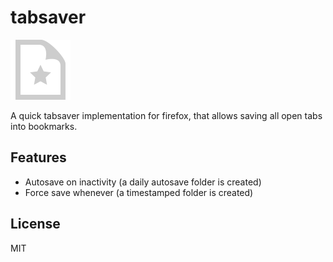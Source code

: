 # tabsaver

![logo](./icons/iconmonstr-bookmark-32-96.png)

A quick tabsaver implementation for firefox, that allows saving all open tabs into bookmarks.

## Features

- Autosave on inactivity (a daily autosave folder is created)
- Force save whenever (a timestamped folder is created)

## License

MIT
